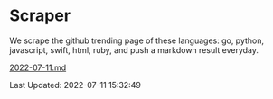 # Scraper

We scrape the github trending page of these languages: go, python, javascript, swift, html, ruby, and push a markdown result everyday.

[2022-07-11.md](https://github.com/henson/Scraper/blob/master/2022-07-11.md)

Last Updated: 2022-07-11 15:32:49